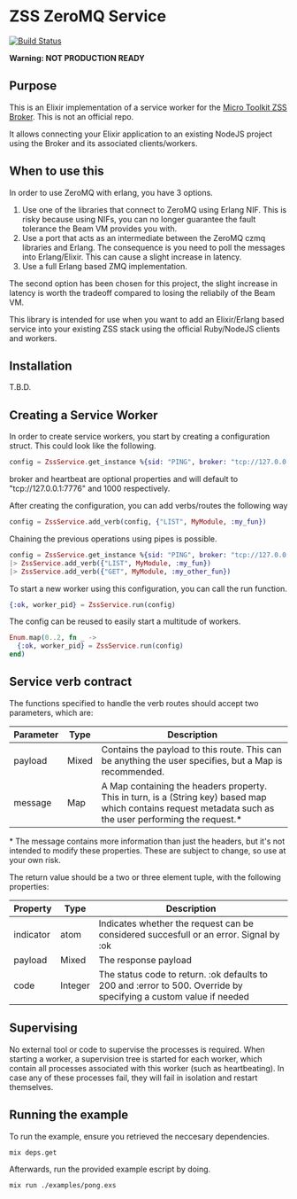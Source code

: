 # ZSS ZeroMQ Service

[![Build Status](https://travis-ci.org/nickve28/zss_service_suite_service_ex.svg?branch=master)](https://travis-ci.org/nickve28/zss_service_suite_service_ex)

**Warning: NOT PRODUCTION READY**

## Purpose

This is an Elixir implementation of a service worker for the [Micro Toolkit ZSS Broker](https://github.com/micro-toolkit/zmq-service-suite-broker-js). This is not an official repo.

It allows connecting your Elixir application to an existing NodeJS project using the Broker and its associated clients/workers.

## When to use this

In order to use ZeroMQ with erlang, you have 3 options.

1. Use one of the libraries that connect to ZeroMQ using Erlang NIF. This is risky because using NIFs, you can no longer guarantee the fault tolerance the Beam VM provides you with.
2. Use a port that acts as an intermediate between the ZeroMQ czmq libraries and Erlang. The consequence is you need to poll the messages into Erlang/Elixir. This can cause a slight increase in latency.
3. Use a full Erlang based ZMQ implementation.

The second option has been chosen for this project, the slight increase in latency is worth the tradeoff compared to losing the reliabily of the Beam VM.

This library is intended for use when you want to add an Elixir/Erlang based service into your existing ZSS stack using the official Ruby/NodeJS clients and workers.


## Installation

T.B.D.

## Creating a Service Worker

In order to create service workers, you start by creating a configuration struct. This could look like the following.

```elixir
config = ZssService.get_instance %{sid: "PING", broker: "tcp://127.0.0.1:7776", heartbeat: 1500}
```

broker and heartbeat are optional properties and will default to "tcp://127.0.0.1:7776" and 1000 respectively.

After creating the configuration, you can add verbs/routes the following way

```elixir
config = ZssService.add_verb(config, {"LIST", MyModule, :my_fun})
```

Chaining the previous operations using pipes is possible.

```elixir
config = ZssService.get_instance %{sid: "PING", broker: "tcp://127.0.0.1:7776", hearbeat: 1500}
|> ZssService.add_verb({"LIST", MyModule, :my_fun})
|> ZssService.add_verb({"GET", MyModule, :my_other_fun})
```

To start a new worker using this configuration, you can call the run function.

```elixir
{:ok, worker_pid} = ZssService.run(config)
```

The config can be reused to easily start a multitude of workers.

```elixir
Enum.map(0..2, fn _ ->
  {:ok, worker_pid} = ZssService.run(config)
end)
```

## Service verb contract

The functions specified to handle the verb routes should accept two parameters, which are:

| Parameter  | Type  |  Description  |
|------------|-------|---------------|
| payload    | Mixed | Contains the payload to this route. This can be anything the user specifies, but a Map is recommended. |
| message    | Map   | A Map containing the headers property. This in turn, is a (String key) based map which contains request metadata such as the user performing the request.*

\* The message contains more information than just the headers, but it's not intended to modify these properties. These are subject to change, so use at your own risk.

The return value should be a two or three element tuple, with the following properties:

| Property | Type | Description |
|--------|------------|-------------|
| indicator | atom    | Indicates whether the request can be considered succesfull or an error. Signal by :ok | :error respectively.
| payload | Mixed     | The response payload
| code    | Integer   | The status code to return. :ok defaults to 200 and :error to 500. Override by specifying a custom value if needed

## Supervising

No external tool or code to supervise the processes is required. When starting a worker, a supervision tree is started for each worker, which contain all processes associated with this worker (such as heartbeating). In case any of these processes fail, they will fail in isolation and restart themselves.


## Running the example

To run the example, ensure you retrieved the neccesary dependencies.

```mix deps.get```

Afterwards, run the provided example escript by doing.

```mix run ./examples/pong.exs```
